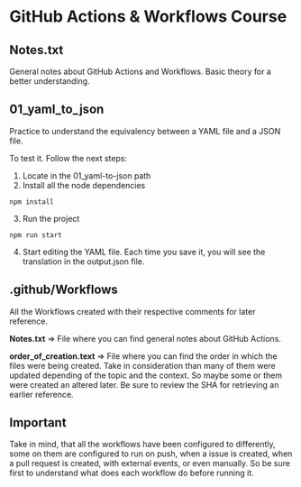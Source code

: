 # GitHub Actions & Workflows Course

## Notes.txt
General notes about GitHub Actions and Workflows. Basic theory for a better understanding.

## 01_yaml_to_json
Practice to understand the equivalency between a YAML file and a JSON file.

To test it. Follow the next steps:
1. Locate in the 01_yaml-to-json path
2. Install all the node dependencies
```
npm install
```
3. Run the project
```
npm run start
```
4. Start editing the YAML file. Each time you save it, you will see the translation in the output.json file. 

## .github/Workflows
All the Workflows created with their respective comments for later reference.

__Notes.txt__ => File where you can find general notes about GitHub Actions.

__order_of_creation.text__ => File where you can find the order in which the files were being created. Take in consideration than many of them were updated depending of the topic and the context. So maybe some or them were created an altered later. Be sure to review the SHA for retrieving an earlier reference. 

## Important
Take in mind, that all the workflows have been configured to differently, some on them are configured to run on push, when a issue is created, when a pull request is created, with external events, or even manually. So be sure first to understand what does each workflow do before running it. 

